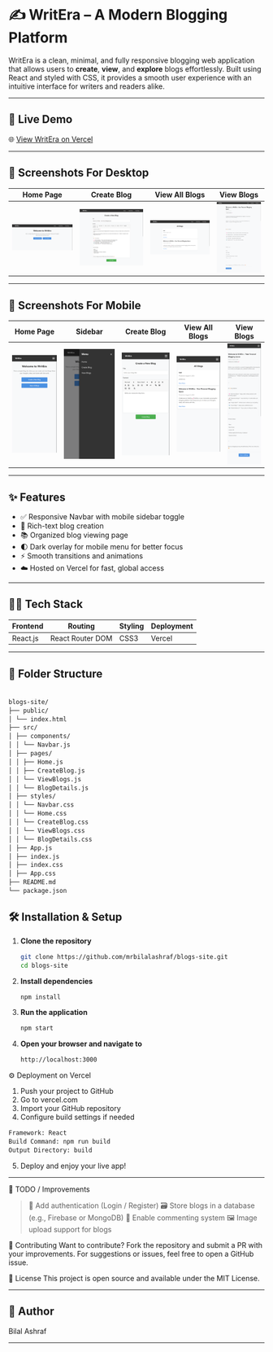 # ✍️ WritEra – A Modern Blogging Platform

WritEra is a clean, minimal, and fully responsive blogging web application that allows users to **create**, **view**, and **explore** blogs effortlessly. Built using React and styled with CSS, it provides a smooth user experience with an intuitive interface for writers and readers alike.

---

## 🚀 Live Demo

🌐 [View WritEra on Vercel](https://blogs-site-rm7vroqi2-bilal-ashrafs-projects-42c82465.vercel.app/)

---

## 📸 Screenshots For Desktop

| Home Page | Create Blog | View All Blogs | View Blogs |
|-----------|-------------|------------|----------------|
| ![Home](screenshots/home.png) | ![Create](screenshots/create.png) | ![View All](screenshots/viewAll.png) | ![View](screenshots/view.png) |

---

## 📸 Screenshots For Mobile

| Home Page | Sidebar | Create Blog | View All Blogs | View Blogs |
|-----------|---------|-------------|------------|----------------|
| ![Home](screenshots/mobileHome.png) | ![Sidebar](screenshots/mobileHomeSidebar.png) | ![Create](screenshots/mobileCreate.png) | ![View All](screenshots/mobileViewAll.png) | ![View](screenshots/mobileView.png) |

---

## ✨ Features

- ✅ Responsive Navbar with mobile sidebar toggle
- 📝 Rich-text blog creation
- 📚 Organized blog viewing page
- 🌓 Dark overlay for mobile menu for better focus
- ⚡ Smooth transitions and animations
- ☁️ Hosted on Vercel for fast, global access

---

## 🧑‍💻 Tech Stack

| Frontend | Routing | Styling | Deployment |
|----------|---------|---------|------------|
| React.js | React Router DOM | CSS3 | Vercel |

---

## 📂 Folder Structure

```bash

blogs-site/
├── public/
│ └── index.html
├── src/
│ ├── components/
│ │ └── Navbar.js
│ ├── pages/
│ │ ├── Home.js
│ │ ├── CreateBlog.js
│ │ └── ViewBlogs.js
│ │ └── BlogDetails.js
│ ├── styles/
│ │ └── Navbar.css
│ │ └── Home.css
│ │ └── CreateBlog.css
│ │ └── ViewBlogs.css
│ │ └── BlogDetails.css
│ ├── App.js
│ ├── index.js
│ ├── index.css
│ ├── App.css
├── README.md
└── package.json

```

## 🛠️ Installation & Setup

1. **Clone the repository**

   ```bash
   git clone https://github.com/mrbilalashraf/blogs-site.git
   cd blogs-site

2. **Install dependencies**

   ```bash
   npm install
   
3. **Run the application**

   ```bash
   npm start
   
4. **Open your browser and navigate to**

   ```bash
   http://localhost:3000
   
⚙️ Deployment on Vercel
1. Push your project to GitHub
2. Go to vercel.com
3. Import your GitHub repository
4. Configure build settings if needed

```bash
Framework: React
Build Command: npm run build
Output Directory: build
```

5. Deploy and enjoy your live app!

---

📌 TODO / Improvements
> 🔐 Add authentication (Login / Register)
> 🗃️ Store blogs in a database (e.g., Firebase or MongoDB)
> 💬 Enable commenting system
> 🖼️ Image upload support for blogs

🙌 Contributing
Want to contribute? Fork the repository and submit a PR with your improvements. For suggestions or issues, feel free to open a GitHub issue.

📄 License
This project is open source and available under the MIT License.

---

## 📝 Author

Bilal Ashraf

---

